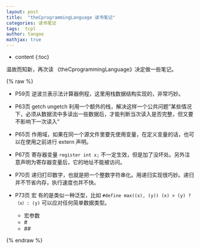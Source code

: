 ```yaml
---
layout: post
title:  "theCprogrammingLanguage 读书笔记"
categories: 读书笔记
tags:  tcpl
author: tangoo
mathjax: true
---
```



* content
{:toc}

温故而知新，再次读 《theCprogrammingLanguage》决定做一些笔记。






{% raw %}

* P59页  逆波兰表示法计算器例程，这里用栈数据结构实现的，非常巧妙。

* P63页  getch ungetch 利用一个额外的栈，解决这样一个公共问题”某些情况下，必须从数据流中多读出一些数据后，才能判断当次读入是否完整，但又要不影响下一次读入“

* P65页  作用域，如果在同一个源文件里要先使用变量，在定义变量的话，也可以在使用之前进行 extern 声明。

* P67页  寄存器变量 `register int x;` 不一定生效，但是加了没坏处。另外注意声明为寄存器变量后，它的地址不能被访问。

* P70页  递归打印数字，也就是把一个整数字符串化。用递归实现很巧妙。递归并不节省内存，执行速度也并不快。

* P73页  宏 有的是类似一种泛型，比如 `#define max((x), (y)) (x) > (y) ? （x）: (y)` 可以应对任何简单数据类型。
  * 宏参数
  * \#
  * \#\#



{% endraw %}